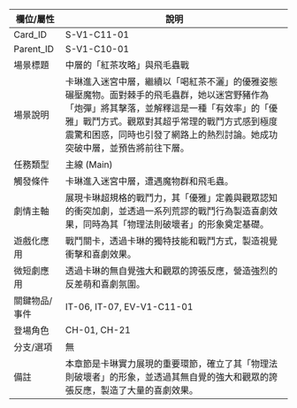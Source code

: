 | 欄位/屬性 | 說明 |
|---|---|
| Card_ID | S-V1-C11-01 |
| Parent_ID | S-V1-C10-01 |
| 場景標題 | 中層的「紅茶攻略」與飛毛蟲戰 |
| 場景說明 | 卡琳進入迷宮中層，繼續以「喝紅茶不灑」的優雅姿態碾壓魔物。面對棘手的飛毛蟲群，她以迷宮野豬作為「炮彈」將其擊落，並解釋這是一種「有效率」的「優雅」戰鬥方式。觀眾對其超乎常理的戰鬥方式感到極度震驚和困惑，同時也引發了網路上的熱烈討論。她成功突破中層，並預告將前往下層。 |
| 任務類型 | 主線 (Main) |
| 觸發條件 | 卡琳進入迷宮中層，遭遇魔物群和飛毛蟲。 |
| 劇情主軸 | 展現卡琳超規格的戰鬥力，其「優雅」定義與觀眾認知的衝突加劇，並透過一系列荒謬的戰鬥行為製造喜劇效果，同時為其「物理法則破壞者」的形象奠定基礎。 |
| 遊戲化應用 | 戰鬥關卡，透過卡琳的獨特技能和戰鬥方式，製造視覺衝擊和喜劇效果。 |
| 微短劇應用 | 透過卡琳的無自覺強大和觀眾的誇張反應，營造強烈的反差萌和喜劇氛圍。 |
| 關鍵物品/事件 | IT-06, IT-07, EV-V1-C11-01 |
| 登場角色 | CH-01, CH-21 |
| 分支/選項 | 無 |
| 備註 | 本章節是卡琳實力展現的重要環節，確立了其「物理法則破壞者」的形象，並透過其無自覺的強大和觀眾的誇張反應，製造了大量的喜劇效果。 |
